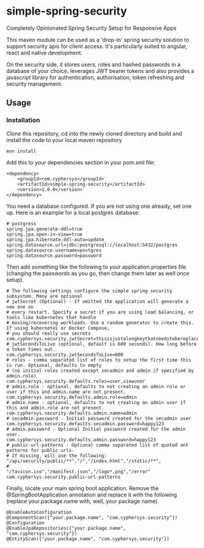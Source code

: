 # simple-spring-security
Completely Opinionated Spring Security Setup for Responsive Apps

This maven module can be used as a 'drop-in' spring security solution to support security apis for client access. It's particularly suited to angular, react and native development.

On the security side, it stores users, roles and hashed passwords in a database of your choice, leverages JWT bearer tokens and also provides a javascript library for authentication, authorisation, token refreshing and security management.

## Usage

### Installation
Clone this repository, cd into the newly cloned directory and build and install the code to your local maven repository
```
mvn install
```
Add this to your dependencies section in your pom.xml file:
```
<dependency>
    <groupId>com.cyphersys</groupId>
    <artifactId>simple-spring-security</artifactId>
    <version>1.0.0</version>
</dependency>
```
You need a database configured. If you are not using one already, set one up. Here is an example for a local postgres database:
```
# postgress
spring.jpa.generate-ddl=true
spring.jpa.open-in-view=true
spring.jpa.hibernate.ddl-auto=update
spring.datasource.url=jdbc:postgresql://localhost:5432/postgres
spring.datasource.username=postgres
spring.datasource.password=password
```
Then add something like the following to your application.properties file (changing the passwords as you go, then change them later as well once setup).

```
# The following settings configure the simple spring security subsystem. Many are optional
# jwtSecret (Optional) - If omitted the application will generate a new one on
# every restart. Specify a secret if you are using load balancing, or tools like kubernetes that handle 
# moving/recovering workloads. Use a random generator to create this. If using kubernetes or Docker Compose,
# you should really use secrets
com.cyphersys.security.jwtSecret=thisisjustalongkeythatneedstobereplacedinproductionsoitturnsoutitneedstobereallyreallylongtoworkhencethistextgoesonforawhilebutitneedstosothatthekeyislongenough
# jwtSecondsToLive (optional, default is 600 seconds). How long before a token times out.
com.cyphersys.security.jwtSecondsToLive=600
# roles - comma separated list of roles to setup the first time this is run. Optional, defaults to empty
# (no initial roles created except secadmin and admin if specified by admin.role)
com.cyphersys.security.defaults.roles=user,viewuser
# admin.role - optional, defaults to not creating an admin role or user if this and admin.name are not present.
com.cyphersys.security.defaults.admin.role=admin
# admin.name - optional, defaults to not creating an admin user if this and admin.role are not present.
com.cyphersys.security.defaults.admin.name=admin
# secadmin.password - Initial password created for the secadmin user
com.cyphersys.security.defaults.secadmin.password=happy123
# admin.password - Optional Initial password created for the admin user.
com.cyphersys.security.defaults.admin.password=happy123
# public-url-patterns - Optional comma separated list of quoted ant patterns for public urls.
# If missing, will use the following: "/api/security/public/**","/","/index.html","/static/**",
#                                     "/favicon.ico","/manifest.json","/logo*.png","/error"
com.cyphersys.security.public-url-patterns
```
Finally, locate your main spring boot application. Remove the @SpringBootApplication annotation and replace it with the following (replace your.package.name with, well, your package name).
```
@EnableAutoConfiguration
@ComponentScan({"your.package.name", "com.cyphersys.security"})
@Configuration
@EnableJpaRepositories({"your.package.name", "com.cyphersys.security"})
@EntityScan({"your.package.name", "com.cyphersys.security"})
```